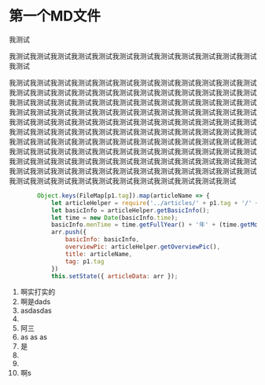 # 第一个MD文件

我测试

我测试我测试我测试我测试我测试我测试我测试我测试我测试我测试我测试我测试我测试

我测试我测试我测试我测试我测试我测试我测试我测试我测试我测试我测试我测试我测试我测试我测试我测试我测试我测试我测试我测试我测试我测试我测试我测试我测试我测试我测试我测试我测试我测试我测试我测试我测试我测试我测试我测试我测试我测试我测试我测试我测试我测试我测试我测试我测试我测试我测试我测试我测试我测试我测试我测试我测试我测试我测试我测试我测试我测试我测试我测试我测试我测试我测试我测试我测试我测试我测试我测试我测试我测试我测试我测试我测试我测试我测试我测试我测试我测试我测试我测试我测试我测试我测试我测试我测试我测试我测试我测试我测试我测试我测试我测试我测试我测试我测试我测试我测试我测试我测试我测试我测试我测试我测试我测试我测试我测试我测试我测试我测试我测试我测试我测试我测试我测试我测试我测试我测试我测试我测试我测试我测试我测试我测试我测试我测试我测试我测试我测试我测试我测试我测试

```js
        Object.keys(FileMap[p1.tag]).map(articleName => {
            let articleHelper = require('../articles/' + p1.tag + '/' + articleName);
            let basicInfo = articleHelper.getBasicInfo();
            let time = new Date(basicInfo.time);
            basicInfo.menTime = time.getFullYear() + '年' + (time.getMonth() + 1) + '月' + time.getDate() + '日' + ' '+time.getHours()+'时' + time.getMinutes()+'分' ;
            arr.push({
                basicInfo: basicInfo,
                overviewPic: articleHelper.getOverviewPic(),
                title: articleName,
                tag: p1.tag
            })
            this.setState({ articleData: arr });
```

1. 啊实打实的
2. 啊是dads
3. asdasdas 
4.  
5. 阿三
6. as as as 
7. 是
8.  
9.  
10. 啊s 

